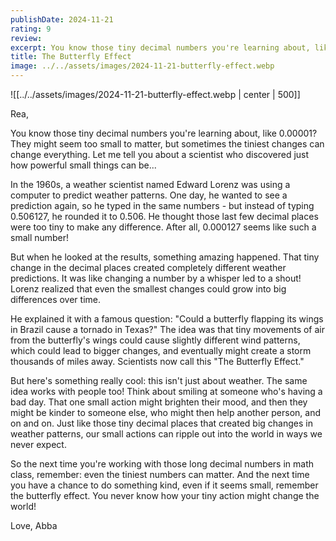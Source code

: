 ```yaml
---
publishDate: 2024-11-21
rating: 9
review: 
excerpt: You know those tiny decimal numbers you're learning about, like 0.00001? They might seem too small to matter, but sometimes the tiniest changes can change everything. Here's the story of how a scientist discovered the surprising power of small things.
title: The Butterfly Effect
image: ../../assets/images/2024-11-21-butterfly-effect.webp
---
```

![[../../assets/images/2024-11-21-butterfly-effect.webp | center | 500]]

Rea,

You know those tiny decimal numbers you're learning about, like 0.00001? They might seem too small to matter, but sometimes the tiniest changes can change everything. Let me tell you about a scientist who discovered just how powerful small things can be...

In the 1960s, a weather scientist named Edward Lorenz was using a computer to predict weather patterns. One day, he wanted to see a prediction again, so he typed in the same numbers - but instead of typing 0.506127, he rounded it to 0.506. He thought those last few decimal places were too tiny to make any difference. After all, 0.000127 seems like such a small number!

But when he looked at the results, something amazing happened. That tiny change in the decimal places created completely different weather predictions. It was like changing a number by a whisper led to a shout! Lorenz realized that even the smallest changes could grow into big differences over time.

He explained it with a famous question: "Could a butterfly flapping its wings in Brazil cause a tornado in Texas?" The idea was that tiny movements of air from the butterfly's wings could cause slightly different wind patterns, which could lead to bigger changes, and eventually might create a storm thousands of miles away. Scientists now call this "The Butterfly Effect."

But here's something really cool: this isn't just about weather. The same idea works with people too! Think about smiling at someone who's having a bad day. That one small action might brighten their mood, and then they might be kinder to someone else, who might then help another person, and on and on. Just like those tiny decimal places that created big changes in weather patterns, our small actions can ripple out into the world in ways we never expect.

So the next time you're working with those long decimal numbers in math class, remember: even the tiniest numbers can matter. And the next time you have a chance to do something kind, even if it seems small, remember the butterfly effect. You never know how your tiny action might change the world!

Love,
Abba

